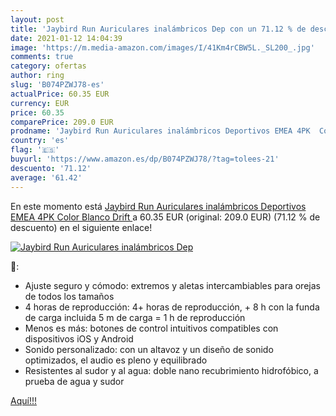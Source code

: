 ```yaml
---
layout: post
title: 'Jaybird Run Auriculares inalámbricos Dep con un 71.12 % de descuento'
date: 2021-01-12 14:04:39
image: 'https://m.media-amazon.com/images/I/41Km4rCBW5L._SL200_.jpg'
comments: true
category: ofertas
author: ring
slug: 'B074PZWJ78-es'
actualPrice: 60.35 EUR
currency: EUR
price: 60.35
comparePrice: 209.0 EUR
prodname: 'Jaybird Run Auriculares inalámbricos Deportivos EMEA 4PK  Color Blanco  Drift '
country: 'es'
flag: '🇪🇸'
buyurl: 'https://www.amazon.es/dp/B074PZWJ78/?tag=tolees-21'
descuento: '71.12'
average: '61.42'
---
```


En este momento está [Jaybird Run Auriculares inalámbricos Deportivos EMEA 4PK  Color Blanco  Drift ](https://www.amazon.es/dp/B074PZWJ78/?tag=tolees-21) a 60.35 EUR (original: 209.0 EUR) (71.12 %  de descuento) en el siguiente enlace!

[![Jaybird Run Auriculares inalámbricos Dep](https://m.media-amazon.com/images/I/41Km4rCBW5L._SL200_.jpg)](https://www.amazon.es/dp/B074PZWJ78/?tag=tolees-21)

🔎:

- Ajuste seguro y cómodo: extremos y aletas intercambiables para orejas de todos los tamaños
- 4 horas de reproducción: 4+ horas de reproducción, + 8 h con la funda de carga incluida 5 m de carga = 1 h de reproducción
- Menos es más: botones de control intuitivos compatibles con dispositivos iOS y Android
- Sonido personalizado: con un altavoz y un diseño de sonido optimizados, el audio es pleno y equilibrado
- Resistentes al sudor y al agua: doble nano recubrimiento hidrofóbico, a prueba de agua y sudor

[Aquí!!!](https://www.amazon.es/dp/B074PZWJ78/?tag=tolees-21)
